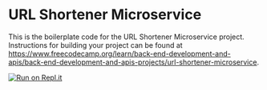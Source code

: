 # URL Shortener Microservice

This is the boilerplate code for the URL Shortener Microservice project. Instructions for building your project can be found at https://www.freecodecamp.org/learn/back-end-development-and-apis/back-end-development-and-apis-projects/url-shortener-microservice.


[![Run on Repl.it](https://replit.com/badge/github/sidsrf/fcc-backend-urlshortener)](https://replit.com/new/github/sidsrf/fcc-backend-urlshortener)